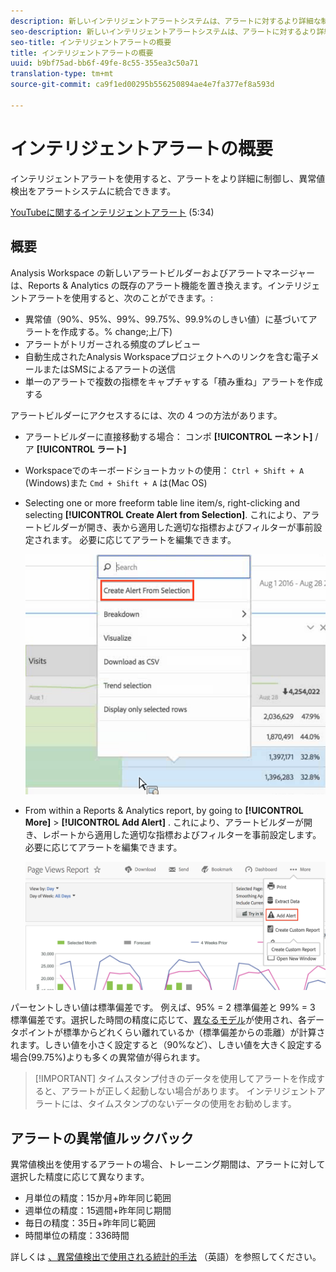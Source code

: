 ```yaml
---
description: 新しいインテリジェントアラートシステムは、アラートに対するより詳細な制御を可能とし、異常値検出をアラートシステムと統合します。
seo-description: 新しいインテリジェントアラートシステムは、アラートに対するより詳細な制御を可能とし、異常値検出をアラートシステムと統合します。
seo-title: インテリジェントアラートの概要
title: インテリジェントアラートの概要
uuid: b9bf75ad-bb6f-49fe-8c55-355ea3c50a71
translation-type: tm+mt
source-git-commit: ca9f1ed00295b556250894ae4e7fa377ef8a593d

---
```



# インテリジェントアラートの概要

インテリジェントアラートを使用すると、アラートをより詳細に制御し、異常値検出をアラートシステムに統合できます。

[YouTubeに関するインテリジェントアラート](https://www.youtube.com/watch?v=UVH9xr_2REA) (5:34)

## 概要

Analysis Workspace の新しいアラートビルダーおよびアラートマネージャーは、Reports &amp; Analytics の既存のアラート機能を置き換えます。インテリジェントアラートを使用すると、次のことができます。:

* 異常値（90%、95%、99%、99.75%、99.9%のしきい値）に基づいてアラートを作成する。% change;上/下)
* アラートがトリガーされる頻度のプレビュー
* 自動生成されたAnalysis Workspaceプロジェクトへのリンクを含む電子メールまたはSMSによるアラートの送信
* 単一のアラートで複数の指標をキャプチャする「積み重ね」アラートを作成する

アラートビルダーにアクセスするには、次の 4 つの方法があります。

* アラートビルダーに直接移動する場合： コンポ **[!UICONTROL ーネント]** /ア **[!UICONTROL ラート]**
* Workspaceでのキーボードショートカットの使用： `Ctrl + Shift + A` (Windows)また `Cmd + Shift + A` は(Mac OS)
* Selecting one or more freeform table line item/s, right-clicking and selecting **[!UICONTROL Create Alert from Selection]**. これにより、アラートビルダーが開き、表から適用した適切な指標およびフィルターが事前設定されます。 必要に応じてアラートを編集できます。

   ![選択からアラートを作成](assets/create-alert-from-selection.png)

* From within a Reports &amp; Analytics report, by going to  **[!UICONTROL More]** &gt; **[!UICONTROL Add Alert]** . これにより、アラートビルダーが開き、レポートから適用した適切な指標およびフィルターを事前設定します。 必要に応じてアラートを編集できます。

   ![アラートの追加](assets/add-alert.png)

パーセントしきい値は標準偏差です。 例えば、95% = 2 標準偏差と 99% = 3 標準偏差です。選択した時間の精度に応じて、[異なるモデル](../virtual-analyst/c-anomaly-detection/statistics-anomaly-detection.md)が使用され、各データポイントが標準からどれくらい離れているか（標準偏差からの乖離）が計算されます。しきい値を小さく設定すると（90%など）、しきい値を大きく設定する場合(99.75%)よりも多くの異常値が得られます。

> [!IMPORTANT] タイムスタンプ付きのデータを使用してアラートを作成すると、アラートが正しく起動しない場合があります。 インテリジェントアラートには、タイムスタンプのないデータの使用をお勧めします。

## アラートの異常値ルックバック

異常値検出を使用するアラートの場合、トレーニング期間は、アラートに対して選択した精度に応じて異なります。

* 月単位の精度：15か月+昨年同じ範囲
* 週単位の精度：15週間+昨年同じ期間
* 毎日の精度：35日+昨年同じ範囲
* 時間単位の精度：336時間

詳しくは [、異常値検出で使用される統計的手法](../virtual-analyst/c-anomaly-detection/statistics-anomaly-detection.md) （英語）を参照してください。
